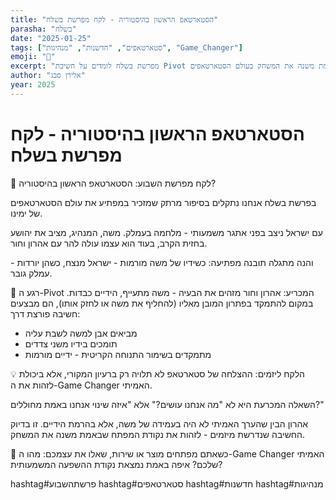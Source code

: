 ```yaml
---
title: "הסטארטאפ הראשון בהיסטוריה - לקח מפרשת בשלח"
parasha: "בשלח"
date: "2025-01-25"
tags: ["סטארטאפים", "חדשנות", "מנהיגות", "Game_Changer"]
emoji: "🎯"
excerpt: "מפרשת בשלח לומדים על חשיבת Pivot מכריעה וזיהוי נקודת המפתח שבאמת משנה את המשחק בעולם הסטארטאפים"
author: "אלירן סבג"
year: 2025
---
```


# הסטארטאפ הראשון בהיסטוריה - לקח מפרשת בשלח

🎯 לקח מפרשת השבוע: הסטארטאפ הראשון בהיסטוריה?

בפרשת בשלח אנחנו נתקלים בסיפור מרתק שמזכיר במפתיע את עולם הסטארטאפים של ימינו.

עם ישראל ניצב בפני אתגר משמעותי - מלחמה בעמלק. משה, המנהיג, מציב את יהושע בחזית הקרב, בעוד הוא עצמו עולה להר עם אהרון וחור.

והנה מתגלה תובנה מפתיעה: כשידיו של משה מורמות - ישראל מנצח, כשהן יורדות - עמלק גובר. 

🔄 רגע ה-Pivot המכריע:
אהרון וחור מזהים את הבעיה - משה מתעייף, הידיים כבדות. במקום להתמקד בפתרון המובן מאליו (להחליף את משה או לחזק אותו), הם מבצעים חשיבה פורצת דרך:
* מביאים אבן למשה לשבת עליה
* תומכים בידיו משני צדדים
* מתמקדים בשימור התנוחה הקריטית - ידיים מורמות

💡 הלקח ליזמים:
ההצלחה של סטארטאפ לא תלויה רק ברעיון המקורי, אלא ביכולת לזהות את ה-Game Changer האמיתי. 

השאלה המכרעת היא לא "מה אנחנו עושים?" אלא "איזה שינוי אנחנו באמת מחוללים?"

אהרון הבין שהערך האמיתי לא היה בעמידה של משה, אלא בהרמת הידיים. זו בדיוק החשיבה שנדרשת מיזמים - לזהות את נקודת המפתח שבאמת משנה את המשחק.

🎯 כשאתם מפתחים מוצר או שירות, שאלו את עצמכם:
מהו ה-Game Changer האמיתי שלכם?
איפה באמת נמצאת נקודת ההשפעה המשמעותית?

hashtag#פרשתהשבוע hashtag#סטארטאפים hashtag#חדשנות hashtag#מנהיגות
